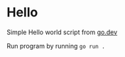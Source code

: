 # Hello

Simple Hello world script from [go.dev](https://go.dev/doc/tutorial/getting-started)

Run program by running `go run .`